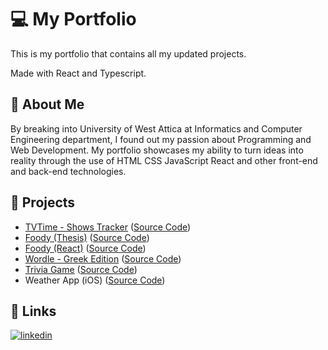 # 💻 My Portfolio

This is my portfolio that contains all my updated projects.

Made with React and Typescript.

## 🚀 About Me

By breaking into University of West Attica at Informatics and Computer Engineering department, I found out my passion about Programming and Web Development. My portfolio showcases my ability to turn ideas into reality through the use of HTML CSS JavaScript React and other front-end and back-end technologies.

## 🚧 Projects

- [TVTime - Shows Tracker](https://tvtime-app-tracker.web.app/) ([Source Code](https://github.com/gniarchos/TVTime-ShowsTracker))
- [Foody (Thesis)](https://foody-thesis.000webhostapp.com/index.php) ([Source Code](https://github.com/gniarchos/foody-thesis))
- [Foody (React)](https://foody-d0bd4.web.app/) ([Source Code](https://github.com/gniarchos/foody-react))
- [Wordle - Greek Edition](https://gniarchos.github.io/wordle-gr/) ([Source Code](https://github.com/gniarchos/wordle-gr))
- [Trivia Game](https://gniarchos.github.io/trivia-game/) ([Source Code](https://github.com/gniarchos/trivia-game))
- Weather App (iOS) ([Source Code](https://github.com/gniarchos/weather_app))

## 🔗 Links

[![linkedin](https://img.shields.io/badge/linkedin-0A66C2?style=for-the-badge&logo=linkedin&logoColor=white)](https://www.linkedin.com/in/giannis-niarchos/)
